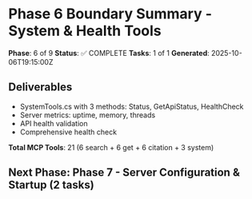 # Phase 6 Boundary Summary - System & Health Tools

**Phase**: 6 of 9
**Status**: ✅ COMPLETE
**Tasks**: 1 of 1
**Generated**: 2025-10-06T19:15:00Z

## Deliverables
- SystemTools.cs with 3 methods: Status, GetApiStatus, HealthCheck
- Server metrics: uptime, memory, threads
- API health validation
- Comprehensive health check

**Total MCP Tools**: 21 (6 search + 6 get + 6 citation + 3 system)

## Next Phase: Phase 7 - Server Configuration & Startup (2 tasks)
